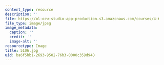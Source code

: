 ```yaml
---
content_type: resource
description: ''
file: https://ol-ocw-studio-app-production.s3.amazonaws.com/courses/4-614-religious-architecture-and-islamic-cultures-fall-2002/ba6f5bb12693950276b30000c359d948_5106.jpg
file_type: image/jpeg
image_metadata:
  caption: ''
  credit: ''
  image-alt: ''
resourcetype: Image
title: 5106.jpg
uid: ba6f5bb1-2693-9502-76b3-0000c359d948
---
```

